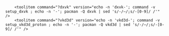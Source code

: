         <toolitem command="?dxvk" version="echo -n 'dxvk-'; command -v setup_dxvk ; echo -n '-'; pacman -Q dxvk | sed 's/-/–/;s/-[0-9]/ /'" /> 
        <toolitem command="?vkd3d" version="echo -n 'vkd3d-'; command -v setup_vkd3d_proton ; echo -n '-'; pacman -Q vkd3d | sed 's/-/–/;s/-[0-9]/ /'" /> 

